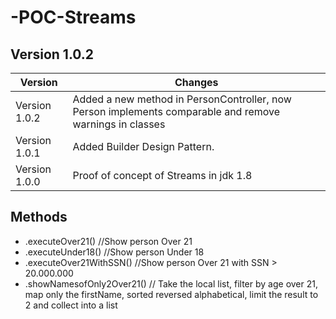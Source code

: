 # -POC-Streams
## Version 1.0.2

Version | Changes
------------ | -------------
 Version 1.0.2 |Added a new method in PersonController, now Person implements comparable and remove warnings in classes
 Version 1.0.1 |Added Builder Design Pattern.
 Version 1.0.0 |Proof of concept of Streams in jdk 1.8

## Methods

* .executeOver21() //Show person Over 21
* .executeUnder18() //Show person Under 18
* .executeOver21WithSSN() //Show person Over 21 with SSN > 20.000.000
* .showNamesofOnly2Over21() // Take the local list, filter by age over 21, map only the firstName, sorted reversed alphabetical, limit the result to 2 and collect into a list
